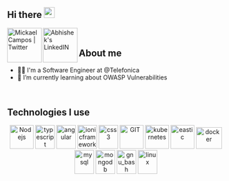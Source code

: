 ## Hi there <img src="https://media.giphy.com/media/hvRJCLFzcasrR4ia7z/giphy.gif" width="25px">
<a href="https://twitter.com/_m1ck4">
  <img align="left" alt="Mickael Campos | Twitter" width="80px" src="https://img.shields.io/badge/-Twitter-1DA1F2?style=for-the-badge&logo=twitter&logoColor=white" />
</a>
<a href="https://www.linkedin.com/in/mickael-campos/">
  <img align="left" alt="Abhishek's LinkedIN" width="80px" src="https://img.shields.io/badge/-LinkedIn-0077B5?style=for-the-badge&logo=linkedin&logoColor=white" />
</a>

<br />

## About me

- 👨‍💻 I'm a Software Engineer at @Telefonica
- 🌱 I’m currently learning about OWASP Vulnerabilities
<br />

## Technologies I use

<p align="center">
      <img src="https://www.vectorlogo.zone/logos/nodejs/nodejs-icon.svg" alt="Nodejs" width="55" height="55"/>
      <img src="https://www.vectorlogo.zone/logos/typescriptlang/typescriptlang-icon.svg" alt="typescript" width="45" height="55"/>
      <img src="https://www.vectorlogo.zone/logos/angular/angular-icon.svg" alt="angular" width="45" height="55"/>
      <img src="https://www.vectorlogo.zone/logos/ionicframework/ionicframework-icon.svg" alt="ionicframework" width="45" height="55"/>
      <img src="https://www.vectorlogo.zone/logos/w3_css/w3_css-icon.svg" alt="css3" width="45" height="55"/>
      <img src="https://www.vectorlogo.zone/logos/git-scm/git-scm-icon.svg" alt="GIT" width="55" height="55"/> 
      <img src="https://www.vectorlogo.zone/logos/kubernetes/kubernetes-icon.svg" alt="kubernetes" width="55" height="55"/>
      <img src="https://www.vectorlogo.zone/logos/elastic/elastic-icon.svg" alt="eastic" width="55" height="55"/>
      <img src="https://www.vectorlogo.zone/logos/docker/docker-official.svg" alt="docker" width="60" height="50"/>
      <img src="https://www.vectorlogo.zone/logos/mysql/mysql-icon.svg" alt="mysql" width="45" height="55"/>
      <img src="https://www.vectorlogo.zone/logos/mongodb/mongodb-icon.svg" alt="mongodb" width="45" height="55"/>
      <img src="https://www.vectorlogo.zone/logos/gnu_bash/gnu_bash-icon.svg" alt="gnu_bash" width="45" height="55"/>
      <img src="https://www.vectorlogo.zone/logos/linux/linux-icon.svg" alt="linux" width="45" height="55"/>


</p>



